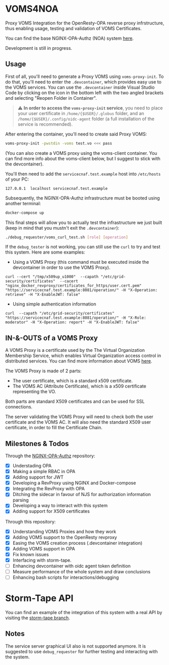# VOMS4NOA

Proxy VOMS Integration for the OpenResty-OPA reverse proxy infrstructure, thus enabling usage, testing and validation of VOMS Certificates. 

You can find the base NGINX-OPA-Authz (NOA) system [here](https://github.com/AngeloGalav/NGINX-OPA-Authz).

Development is still in progress.

## Usage

First of all, you'll need to generate a Proxy VOMS using `voms-proxy-init`. To do that, you'll need to enter the `.devcontainer`, which provides easy use to the VOMS services. You can use the `.devcontainer` inside Visual Studio Code by clicking on the icon in the bottom left with the two angled brackets and selecting "Reopen Folder in Container".

> :warning: **In order to access the `voms-proxy-init` service**, you need to place your user certificate 
> in `/home/{$USER}/.globus` folder, and an `/home/{$USER}/.config/oidc-agent` folder (a full installation of the service is recommended).

After entering the container, you'll need to create said Proxy VOMS:
```bash
voms-proxy-init -pwstdin -voms test.vo <<< pass
```

(You can also create a VOMS proxy using the voms-client container. You can find more info about the voms-client below, but I suggest to stick with the devcontainer).


You'll then need to add the `servicecnaf.test.example` host into `/etc/hosts` of your PC: 
```
127.0.0.1  localhost servicecnaf.test.example
``` 

Subsequently, the NGINX-OPA-Authz infrastructure must be booted using another terminal:
```bash
docker-compose up
```

This final steps will allow you to actually test the infrastructure we just built (keep in mind that you mustn't exit the `.devcontainer`):
```bash
./debug_requester/voms_curl_test.sh [role] [operation]
```
If the `debug_tester` is not working, you can still use the `curl` to try and test this system. Here are some examples:
- Using a VOMS Proxy (this command must be executed inside the devcontainer in order to use the VOMS Proxy). 
```
curl --cert "/tmp/x509up_u1000"  --capath "/etc/grid-security/certificates"  --cacert "nginx_docker_revproxy/certificates_for_https/user.cert.pem" "https://servicecnaf.test.example:8081/operation/" -H "X-Operation: retrieve" -H "X-EnableJWT: false" 
```

- Using simple authentication information 
```
curl  --capath "/etc/grid-security/certificates"  "https://servicecnaf.test.example:8081/operation/" -H "X-Role: moderator" -H "X-Operation: report" -H "X-EnableJWT: false"
```

<!-- Aggiungere parte dei metodi di accesso disponibili, aka JWT e VOMS, e come usarli in modo interchangeable -->

## IN-&-OUTS of a VOMS Proxy

A VOMS Proxy is a certificate used by the The Virtual Organization Membership Service, which enables Virtual Organization access control in distributed services. 
You can find more information about VOMS [here](https://italiangrid.github.io/voms/).

The VOMS Proxy is made of 2 parts:
- The user certificate, which is a standard x509 certificate.
- The VOMS AC (Attribute Certificate), which is a x509 certificate representing the VO. 

Both parts are standard X509 certificates and can be used for SSL connections.

The server validating the VOMS Proxy will need to check both the user certificate and the VOMS AC. It will also need the standard X509 user certificate, in order to fill the Certificate Chain.  

## Milestones & Todos
Through the [NGINX-OPA-Authz](https://github.com/AngeloGalav/NGINX-OPA-Authz) repository:
- [x] Understading OPA
- [x] Making a simple RBAC in OPA
- [x] Adding support for JWT
- [x] Developing a RevProxy using NGINX and Docker-compose
- [x] Integrating the RevProxy with OPA
- [x] Ditching the sidecar in favour of NJS for authorization information parsing
- [x] Developing a way to interact with this system
- [x] Adding support for X509 certificates

Through this repository:
- [x] Understanding VOMS Proxies and how they work
- [x] Adding VOMS support to the OpenResty revproxy
- [x] Easing the VOMS creation process (.devcontainer integration)
- [x] Adding VOMS support in OPA
- [x] Fix known issues
- [x] Interfacing with storm-tape.
- [ ] Enhancing devcontainer with oidc agent token definition
- [ ] Measure performance of the whole system and draw conclusions
- [ ] Enhancing bash scripts for interactions/debugging

# Storm-Tape API
You can find an example of the integration of this system with a real API by visiting the [storm-tape branch](https://github.com/AngeloGalav/VOMS4NOA/tree/storm-tape-integration).

## Notes
The service server graphical UI also is not supported anymore. It is suggested to use `debug_requester` for further testing and interacting with the system.